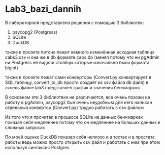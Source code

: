 # Lab3_bazi_dannih
В лабораторной представлено решения с помощью 3 библиотек:
1. psycopg2 (Postgress)
2. SQLite
3. DuckDB

также в проэкте питона лежит немного изменённая исходная таблица cabs3.csv и она же в db формате cabs.db (менял потому что ни pgAdmin ни Postgress не видели столбцы которые изначально были формата bigint)

также в проэкте лежат сами конверторы (Convert.py конвертирует в SQL таблицу, convert_to_db просто создаёт из csv файла db файл)
в эксель файле lab3 представлен график и значения бенчмарков

В основном эти 3 библиотеки не различаются, все очень похожи на работу в pgAdmin, psycopg2 был очень неудобным для него написан отдельный конвертор (Convert.py) трудно работать с csv файлом

Из того что я прочитал в процессе SQLite на данных бенчмарках показал себя медленнее потому что он медленнее на больших данных и сложных запросах

По моей оценке DuckDB показал себя неплохо и в тестах и в простате работы ведь можно просто открыть csv файл и работать с ним при этом используя синтаксис Postgres
